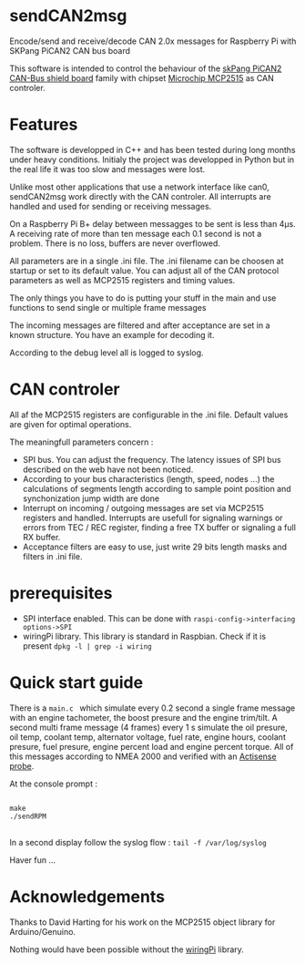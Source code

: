 # sendCAN2msg
Encode/send and receive/decode CAN 2.0x messages for Raspberry Pi with SKPang PiCAN2 CAN bus board
<p>This software is intended to control the behaviour of the <a href="http://skpang.co.uk/catalog/pican2-canbus-board-for-raspberry-pi-23-p-1475.html">skPang PiCAN2 CAN-Bus shield board</a> family with chipset <a href="http://ww1.microchip.com/downloads/en/devicedoc/21801e.pdf">Microchip MCP2515</a> as CAN controler.</p>

<h1>Features</h1>
<p>The software is developped in C++ and has been tested during long months under heavy conditions. Initialy the project was developped in Python but in the real life it was too slow and messages were lost.</p>
<p>Unlike most other applications that use a network interface like can0, sendCAN2msg work directly with the CAN controler. All interrupts are handled and used for sending or receiving messages.</p>
<p>On a Raspberry Pi B+ delay between messagges to be sent is less than 4µs. A receiving rate of more than ten message each 0.1 second is not a problem. There is no loss, buffers are never overflowed.</p>
<p>All parameters are in a single .ini file. The .ini filename can be choosen at startup or set to its default value. You can adjust all of the CAN protocol parameters as well as MCP2515 registers and timing values.</p>
<p>The only things you have to do is putting your stuff in the main and use functions to send single or multiple frame messages</p>
<p>The incoming messages are filtered and after acceptance are set in a known structure. You have an example for decoding it.</p>
<p>According to the debug level all is logged to syslog.</p>

<h1>CAN controler</h1>
<p>All af the MCP2515 registers are configurable in the .ini file. Default values are given for optimal operations.</p>
<p>The meaningfull parameters concern :</p>
<ul>
	<li>SPI bus. You can adjust the frequency. The latency issues of SPI bus described on the web have not been noticed.</li>
	<li>According to your bus characteristics (length, speed, nodes ...) the calculations of segments length according to sample point position and synchonization jump width are done</li>
	<li>Interrupt on incoming / outgoing messages are set via MCP2515 registers and handled. Interrupts are usefull for signaling warnings or errors from TEC / REC register, finding a free TX buffer or signaling a full RX buffer.</li>
	<li>Acceptance filters are easy to use, just write 29 bits length masks and filters in .ini file.</li>
</ul>

<h1>prerequisites</h1>
<ul>
	<li>SPI interface enabled. This can be done with <code>raspi-config->interfacing options->SPI</code></li>
	<li>wiringPi library. This library is standard in Raspbian. Check if it is present <code>dpkg -l | grep -i wiring</code></li>
</ul>

<h1>Quick start guide</h1>
<p>There is a <code>main.c </code> which simulate every 0.2 second a single frame message with an engine tachometer, the boost presure and the engine trim/tilt. A second multi frame message (4 frames) every 1 s simulate the oil presure, oil temp, coolant temp, alternator voltage, fuel rate, engine hours, coolant presure, fuel presure, engine percent load and engine percent torque. All of this messages according to NMEA 2000 and verified with an <a href="https://www.actisense.com/product/nmea-2000-to-pc-interface-ngt-1/">Actisense probe</a>.</p>
<p>At the console prompt :</p>
<pre>
<code>
make
./sendRPM
</code>
</pre>
<p>In a second display follow the syslog flow : <code>tail -f /var/log/syslog</code>
<p>Haver fun ...</p>
</p>

<h1>Acknowledgements</h1>
<p>Thanks to David Harting for his work on the MCP2515 object library for Arduino/Genuino.</p>
<p>Nothing would have been possible without the <a href="http://wiringpi.com/">wiringPi</a> library.</p>
